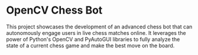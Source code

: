 # OpenCV Chess Bot

This project showcases the development of an advanced chess bot that can autonomously engage users in live chess matches online. It leverages the power of Python's OpenCV and PyAutoGUI libraries to fully analyze the state of a current chess game and make the best move on the board.



